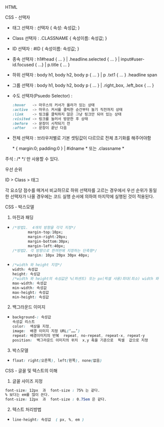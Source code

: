 HTML



CSS - 선택자 

- 태그 선택자  : 선택자  {  속성: 속성값;  }

- Class 선택자 : .CLASSNAME { 속성이름: 속성값; }

- ID 선택자 : #ID { 속성이름: 속성값; }

- 종속 선택자 :  h1#head { … }  | .headline.selected { … }  |  input#user-id.focused { …}  |  p.title { … }

- 하위 선택자 : body h1, body h2, body p { … }  |  p .txt1 { … }   .headline span

- 그룹 선택자 : body h1, body h2, body p { … }  | .right_box, .left_box { … }

- 수도 선택자(Psuedo Selector) : 

  ```css
  :hover   -> 마우스의 커서가 올라가 있는 상태
  :active  -> 마우스 커서를 클릭한 순간부터 놀기 직전까지 상태
  :link    -> 링크를 클릭하지 않은 그냥 링크만 되어 있는 상태
  :visited -> 링크를 눌러서 방문한 후 상태
  :before  -> 문장이 시작되기 전
  :after   -> 문장이 끝난 다음
  ```

- 전체 선택자 : 브라우저별로 기본 셋팅값이 다르므로 전체 초기화를 해주어야함

  \* { margin:0; padding:0 }    |    #idname *  또는  .classname *

주석 : /* */ 만 사용할 수 있다.   



우선 순위

ID > Class > 태그 

각 요소당 점수를 매겨서 비교하므로 하위 선택자를 고르는 경우에서 우선 순위가 동일한 선택자가 나올 경우에는 코드 실행 순서에 의하여 마지막에 실행된 것이 적용된다. 



CSS - 박스모델

1. 마진과 패딩

- ```css
  /*방법1.  4개의 방향을 각각 지정*/
         margin-top:10px;
         margin-right:20px;
         margin-bottom:30px;
         margin-left:40px;
  /*방법2. 각 방향으로 한꺼번에 지정하는 단축형*/
         margin: 10px 20px 30px 40px;   
  ```

- ```css
  /*width 와 height 지정*/
  width: 속성값 
  height: 속성값
  /*width 와 height의 속성값은 %(퍼센트) 또는 px(픽셀 사용)최대(최소) width 와  최대(최소) height 지정*/
  max-width: 속성값
  min-width: 속성값      
  max-height: 속성값 
  min-height: 속성값 
  ```

2. 백그라운드 이미지

- ```css
  background-: 속성값  
  속성값 리스트
  color:  색상을 지정,
  image:  배경 이미지 지정 URL(‘……’)
  repeat: 배경이미지의 반복  repeat, no-repeat, repeat-x, repeat-y
  position:  백그라운드 이미지의 위치  x,y 축을 기준으로  픽셀  값으로 지정
  ```

3. 박스모델 

- ```css
  float: right(오른쪽), left(왼쪽), none(없음)
  ```



CSS - 글꼴 및 텍스트의 이해

1. 글꼴 사이즈 지정

```CSS
font-size: 12px  과  font-size : 75% 는 같다.
% 보다는 em를 많이 쓴다.
font-size: 12px  과  font-size : 0.75em 은 같다.
```

2. 텍스트 처리방법

- ```CSS
  line-height: 속성값  ( px, %, em )
  ```

  


